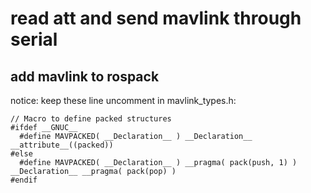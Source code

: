 # read att and send mavlink through serial
## add mavlink to rospack
notice: keep these line uncomment in mavlink_types.h:  
```
// Macro to define packed structures
#ifdef __GNUC__
  #define MAVPACKED( __Declaration__ ) __Declaration__ __attribute__((packed))
#else
  #define MAVPACKED( __Declaration__ ) __pragma( pack(push, 1) ) __Declaration__ __pragma( pack(pop) )
#endif
```